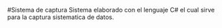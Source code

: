 #Sistema de captura
Sistema elaborado con el lenguaje C# el cual sirve para la captura sistematica de datos.
